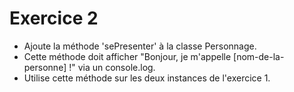# Exercice 2
 
- Ajoute la méthode 'sePresenter' à la classe Personnage.
- Cette méthode doit afficher "Bonjour, je m'appelle [nom-de-la-personne] !" via un console.log.
- Utilise cette méthode sur les deux instances de l'exercice 1.